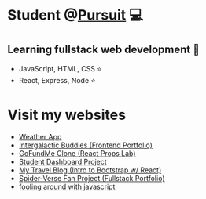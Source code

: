 # Student @<a href="https://pursuit.org">Pursuit</a> 💻
## Learning fullstack web development 🧠
- JavaScript, HTML, CSS ⭐
- React, Express, Node ⭐

<h1>Visit my websites</h1>
<ul>
<li><a href="https://kleemoffdeveloper.github.io/project-weather-app/">Weather App</a></li>
<li><a href="https://kleemoffdeveloper.github.io/project-front-end-portfolio/">Intergalactic Buddies (Frontend Portfolio)</a></li>
<li><a href="https://kleemoffdeveloper.github.io/lab-react-props/">GoFundMe Clone (React Props Lab)</a></li>
<li><a href="https://kleemoffdeveloper.github.io/project-student-dashboard/">Student Dashboard Project</a></li>
<li><a href="https://kleemoffdeveloper.github.io/lab-intro-to-bootstrap-w-react/">My Travel Blog (Intro to Bootstrap w/ React)</a></li>
<li><a href="https://kleemoffdeveloper.github.io/fullstack-portfolio-frontend/">Spider-Verse Fan Project (Fullstack Portfolio)</a></li>
<li><a href="https://kleemoffdeveloper.github.io/weird-2d-thing/">fooling around with javascript</a></li>
</ul>
